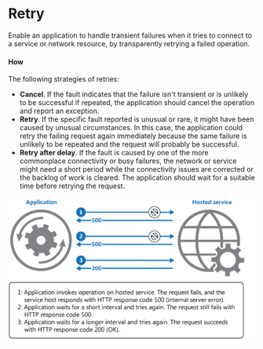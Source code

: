 # Retry

Enable an application to handle transient failures when it tries to connect to a service or network resource, by transparently retrying a failed operation.

#### How

The following  strategies of retries:

* **Cancel**. If the fault indicates that the failure isn't transient or is unlikely to be successful if repeated, the application should cancel the operation and report an exception. 
* **Retry**. If the specific fault reported is unusual or rare, it might have been caused by unusual circumstances. In this case, the application could retry the failing request again immediately because the same failure is unlikely to be repeated and the request will probably be successful.
* **Retry after delay**. If the fault is caused by one of the more commonplace connectivity or busy failures, the network or service might need a short period while the connectivity issues are corrected or the backlog of work is cleared. The application should wait for a suitable time before retrying the request.

![](../../../.gitbook/assets/image%20%285%29.png)

